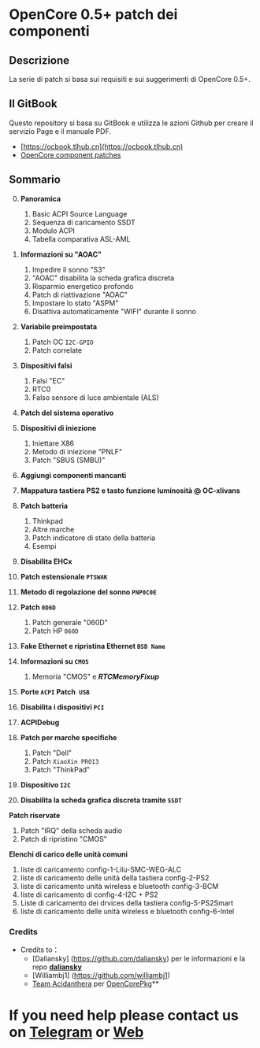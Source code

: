 # OpenCore 0.5+ patch dei componenti

## Descrizione
La serie di patch si basa sui requisiti e sui suggerimenti di OpenCore 0.5+.


## Il GitBook
Questo repository si basa su GitBook e utilizza le azioni Github per creare il servizio Page e il manuale PDF.

- [https://ocbook.tlhub.cn](https://ocbook.tlhub.cn)
- [OpenCore component patches](https://cdn.jsdelivr.net/gh/daliansky/OC-little/docs/OpenCore部件库.pdf)

## Sommario

0. **Panoramica**

   1. Basic ACPI Source Language
   2. Sequenza di caricamento SSDT
   3. Modulo ACPI
   4. Tabella comparativa ASL-AML

1. **Informazioni su "AOAC"**

   1. Impedire il sonno "S3"
   2. "AOAC" disabilita la scheda grafica discreta
   3. Risparmio energetico profondo
   4. Patch di riattivazione "AOAC"
   5. Impostare lo stato "ASPM"
   6. Disattiva automaticamente "WIFI" durante il sonno

2. **Variabile preimpostata**

   1. Patch OC `I2C-GPIO`
   2. Patch correlate

3. **Dispositivi falsi**

   1. Falsi "EC"
   2. RTC0
   3. Falso sensore di luce ambientale (ALS)

4. **Patch del sistema operativo**

5. **Dispositivi di iniezione**

   1. Iniettare X86
   2. Metodo di iniezione "PNLF"
   3. Patch "SBUS (SMBU)"

6. **Aggiungi componenti mancanti**

7. **Mappatura tastiera PS2 e tasto funzione luminosità @ OC-xlivans**

8. **Patch batteria**

   1. Thinkpad
   2. Altre marche
   3. Patch indicatore di stato della batteria
   4. Esempi

9. **Disabilita EHCx**

10. **Patch estensionale `PTSWAK`**

11. **Metodo di regolazione del sonno `PNP0C0E`**

12. **Patch `0D6D`**

    1. Patch generale "060D"
    2. Patch HP `060D`

13. **Fake Ethernet e ripristina Ethernet `BSD Name`**

14. **Informazioni su `CMOS`**

    1. Memoria "CMOS" e ***RTCMemoryFixup***

15. **Porte `ACPI` Patch` USB`**

16. **Disabilita i dispositivi `PCI`**

17. **ACPIDebug**

18. **Patch per marche specifiche**

    1. Patch "Dell"
    2. Patch `XiaoXin PRO13`
    3. Patch "ThinkPad"

19. **Dispositivo `I2C`**

20. **Disabilita la scheda grafica discreta tramite `SSDT`**

**Patch riservate**

   1. Patch "IRQ" della scheda audio
   2. Patch di ripristino "CMOS"

**Elenchi di carico delle unità comuni**

   1. liste di caricamento config-1-Lilu-SMC-WEG-ALC
   2. liste di caricamento delle unità della tastiera config-2-PS2
   3. liste di caricamento unità wireless e bluetooth config-3-BCM
   4. liste di caricamento di config-4-I2C + PS2
   5. Liste di caricamento dei drvices della tastiera config-5-PS2Smart
   6. liste di caricamento delle unità wireless e bluetooth config-6-Intel

### Credits 

- Credits to：
  - [Daliansky] (https://github.com/daliansky) per le informazioni e la repo **[daliansky](https://github.com/daliansky/OC-little)** 
  - [Williambj1] (https://github.com/williambj1) 
  - [Team Acidanthera](https://github.com/acidanthera) per [OpenCorePkg](https://github.com/acidanthera/OpenCorePkg)**


# If you need help please contact us on [Telegram](https://t.me/HackintoshLife_it) or [Web](https://www.hackintoshlife.it/)
